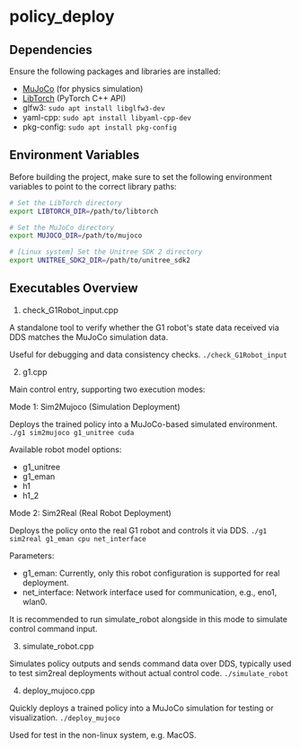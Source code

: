 # policy_deploy

## Dependencies
Ensure the following packages and libraries are installed:
- [MuJoCo](https://github.com/google-deepmind/mujoco/releases) (for physics simulation)
- [LibTorch](https://pytorch.org/get-started/locally/) (PyTorch C++ API)
- glfw3: `sudo apt install libglfw3-dev`
- yaml-cpp: `sudo apt install libyaml-cpp-dev`
- pkg-config: `sudo apt install pkg-config`

## Environment Variables
Before building the project, make sure to set the following environment variables to point to the correct library paths:
```sh
# Set the LibTorch directory
export LIBTORCH_DIR=/path/to/libtorch

# Set the MuJoCo directory
export MUJOCO_DIR=/path/to/mujoco

# [Linux system] Set the Unitree SDK 2 directory 
export UNITREE_SDK2_DIR=/path/to/unitree_sdk2
```

## Executables Overview
1. check_G1Robot_input.cpp

A standalone tool to verify whether the G1 robot's state data received via DDS matches the MuJoCo simulation data.

Useful for debugging and data consistency checks.
`./check_G1Robot_input`


2. g1.cpp

Main control entry, supporting two execution modes:

Mode 1: Sim2Mujoco (Simulation Deployment)

Deploys the trained policy into a MuJoCo-based simulated environment.
`./g1 sim2mujoco g1_unitree cuda`

Available robot model options:
- g1_unitree
- g1_eman
- h1
- h1_2

Mode 2: Sim2Real (Real Robot Deployment)

Deploys the policy onto the real G1 robot and controls it via DDS.
`./g1 sim2real g1_eman cpu net_interface`

Parameters:
- g1_eman: Currently, only this robot configuration is supported for real deployment.
- net_interface: Network interface used for communication, e.g., eno1, wlan0.

It is recommended to run simulate_robot alongside in this mode to simulate control command input.

3. simulate_robot.cpp

Simulates policy outputs and sends command data over DDS, typically used to test sim2real deployments without actual control code.
`./simulate_robot`

4. deploy_mujoco.cpp

Quickly deploys a trained policy into a MuJoCo simulation for testing or visualization.
`./deploy_mujoco`

Used for test in the non-linux system, e.g. MacOS.


